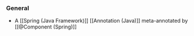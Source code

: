 ### General
- A [[Spring (Java Framework)]] [[Annotation (Java)]] meta-annotated by [[@Component (Spring)]]